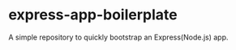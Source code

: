 express-app-boilerplate
=======================

A simple repository to quickly bootstrap an Express(Node.js) app. 
